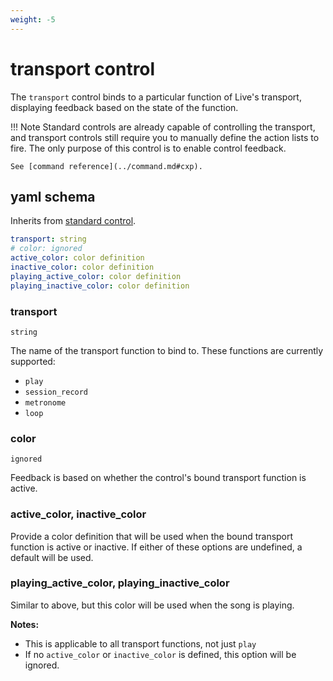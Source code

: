 ```yaml
---
weight: -5
---
```


# transport control

The `transport` control binds to a particular function of Live's transport, displaying feedback based on the state of the function.

!!! Note
    Standard controls are already capable of controlling the transport, and transport controls still require you to manually define the action lists to fire. The only purpose of this control is to enable control feedback.

    See [command reference](../command.md#cxp).

## yaml schema

Inherits from [standard control](standard.md#yaml-schema).

```yaml
transport: string
# color: ignored
active_color: color definition
inactive_color: color definition
playing_active_color: color definition
playing_inactive_color: color definition
```

### transport
`string`

The name of the transport function to bind to. These functions are currently supported:

- `play`
- `session_record`
- `metronome`
- `loop`

### color
`ignored`

Feedback is based on whether the control's bound transport function is active.

### active_color, inactive_color

Provide a color definition that will be used when the bound transport function is active or inactive.
If either of these options are undefined, a default will be used.

### playing_active_color, playing_inactive_color

Similar to above, but this color will be used when the song is playing.

**Notes:**
- This is applicable to all transport functions, not just `play`
- If no `active_color` or `inactive_color` is defined, this option will be ignored.

